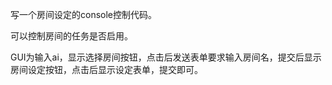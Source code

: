 写一个房间设定的console控制代码。

可以控制房间的任务是否启用。

GUI为输入ai，显示选择房间按钮，点击后发送表单要求输入房间名，提交后显示房间设定按钮，点击后显示设定表单，提交即可。

